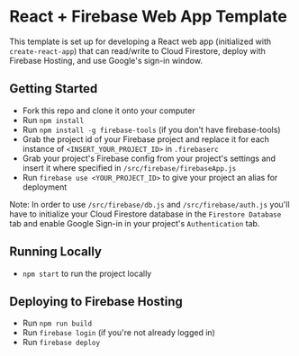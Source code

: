 # React + Firebase Web App Template
This template is set up for developing a React web app (initialized with `create-react-app`) that can read/write to Cloud Firestore, deploy with Firebase Hosting, and use Google's sign-in window.

## Getting Started
- Fork this repo and clone it onto your computer
- Run `npm install`
- Run `npm install -g firebase-tools` (if you don't have firebase-tools)
- Grab the project id of your Firebase project and replace it for each instance of `<INSERT_YOUR_PROJECT_ID>` in `.firebaserc`
- Grab your project's Firebase config from your project's settings and insert it where specified in `/src/firebase/firebaseApp.js`
- Run `firebase use <YOUR_PROJECT_ID>` to give your project an alias for deployment

Note: In order to use `/src/firebase/db.js` and `/src/firebase/auth.js` you'll have to initialize your Cloud Firestore database in the `Firestore Database` tab and enable Google Sign-in in your project's `Authentication` tab.

## Running Locally
- `npm start` to run the project locally

## Deploying to Firebase Hosting
- Run `npm run build`
- Run `firebase login` (if you're not already logged in)
- Run `firebase deploy`

